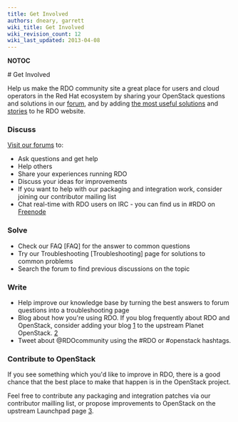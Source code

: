 ```yaml
---
title: Get Involved
authors: dneary, garrett
wiki_title: Get Involved
wiki_revision_count: 12
wiki_last_updated: 2013-04-08
---
```


__NOTOC__

<div class="row">
<div class="offset3 span8 pull-s">
# Get Involved

Help us make the RDO community site a great place for users and cloud operators in the Red Hat ecosystem by sharing your OpenStack questions and solutions in our [forum](http://openstack.redhat.com/forum), and by adding [the most useful solutions](Troubleshooting) and [stories](Case_studies) to he RDO website.

### Discuss

[Visit our forums](forum) to:

*   Ask questions and get help
*   Help others
*   Share your experiences running RDO
*   Discuss your ideas for improvements
*   If you want to help with our packaging and integration work, consider joining our contributor mailing list
*   Chat real-time with RDO users on IRC - you can find us in #RDO on [Freenode](http://freenode.net)

### Solve

*   Check our FAQ [FAQ] for the answer to common questions
*   Try our Troubleshooting [Troubleshooting] page for solutions to common problems
*   Search the forum to find previous discussions on the topic

### Write

*   Help improve our knowledge base by turning the best answers to forum questions into a troubleshooting page
*   Blog about how you're using RDO. If you blog frequently about RDO and OpenStack, consider adding your blog [1](https://wiki.openstack.org/wiki/AddingYourBlog) to the upstream Planet OpenStack. [2](http://planet.openstack.org/)
*   Tweet about @RDOcommunity using the #RDO or #openstack hashtags.

### Contribute to OpenStack

If you see something which you'd like to improve in RDO, there is a good chance that the best place to make that happen is in the OpenStack project.

Feel free to contribute any packaging and integration patches via our contributor mailling list, or propose improvements to OpenStack on the upstream Launchpad page [3](https://launchpad.net/openstack).

</div>
</div>
